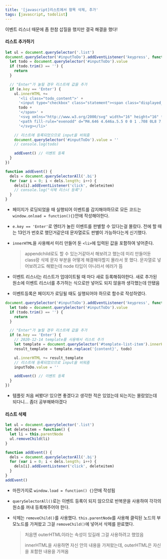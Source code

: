 ```yaml
---
title: '[javascript]리스트에서 항목 삭제, 추가'
tags: [javascript, todolist]
---
```


이벤트 리스너 때문에 좀 한참 삽질을 했지만 결국 해결을 했다!

#### 리스트 추가하기

```javascript
let ul = document.querySelector('.list')
document.querySelector('#inputToDo').addEventListener('keypress', function(e) {
  let todo = document.querySelector('#inputToDo').value
  if (todo.trim() == '') {
    return
  }

  // "Enter"가 눌릴 경우 리스트에 값을 추가
  if (e.key == 'Enter') {
    ul.innerHTML +=
      '<li class="todo_content">' +
      '<input type="checkbox" class="statement"><span class="displayed_todo">' +
      todo +
      '</span>' +
      '<svg xmlns="http://www.w3.org/2000/svg" width="16" height="16" fill="currentColor" class="bi bi-x" viewBox="0 0 16 16">' +
      '<path fill-rule="evenodd" d="M4.646 4.646a.5.5 0 0 1 .708 0L8 7.293l2.646-2.647a.5.5 0 0 1 .708.708L8.707 8l2.647 2.646a.5.5 0 0 1-.708.708L8 8.707l-2.646 2.647a.5.5 0 0 1-.708-.708L7.293 8 4.646 5.354a.5.5 0 0 1 0-.708z"/>' +
      '</svg></li>'

    // 리스트에 등록되었으므로 input을 비워줌
    document.querySelector('#inputToDo').value = ''
    // console.log(todo)

    addEvent() // 이벤트 등록
  }
})

function addEvent() {
  dels = document.querySelectorAll('.bi')
  for (var i = 0; i < dels.length; i++) {
    dels[i].addEventListener('click', deleteitem)
    // console.log("삭제 리스너 등록")
  }
}
```

- 페이지가 로딩되었을 때 실행되어 이벤트를 감지해야하므로 모든 코드는 `window.onload = function(){}`안에 작성해야한다.

- `e.key == 'Enter'`로 엔터가 눌린 이벤트를 판별할 수 있다는걸 몰랐다. 전에 할 때는 13인가 번호로 했던거같은데 문자열로도 판별이 가능하다는게 신기했다.

- `innerHTML`을 사용해서 미리 만들어 둔 `<li>`에 입력된 값을 포함하여 넣어준다.

  > appendchild로도 할 수 있는거같아서 해보려고 했는데 미리 만들어둔 class랑 삭제 문자 부분을 어떻게 해결해야할지 몰라서 못 했다. 문자열로 넣어보려고도 해봤는데 node 타입이 아니라서 에러가 뜸

- 이벤트 리스너는 리스트가 업데이트될 때 마다 새로 등록해줘야한다. 새로 추가된 원소에 이벤트 리스너를 추가하는 식으로만 넣어도 되지 않을까 생각했는데 안됐음

- 이벤트등록은 페이지가 로딩될 때도 실행되어야 하므로 함수로 작성하였다.

```javascript
document.querySelector('#inputToDo').addEventListener('keypress', function(e) {
  let todo = document.querySelector('#inputToDo').value
  if (todo.trim() == '') {
    return
  }

  // "Enter"가 눌릴 경우 리스트에 값을 추가
  if (e.key == 'Enter') {
    // 2020-12-14 template를 사용해서 리스트 추가
    let template = document.querySelector('#template-list-item').innerHTML
    result_template = template.replace('{content}', todo)

    ul.innerHTML += result_template
    // 리스트에 등록되었으므로 input을 비워줌
    inputToDo.value = ''

    addEvent() // 이벤트 등록
  }
})
```

- 템플릿 처음 써봤다! 있으면 좋겠다고 생각한 적은 있었는데 되는지는 몰랐었는데 되다니... 좀더 공부해봐야겠다

#### 리스트 삭제

```javascript
let ul = document.querySelector('.list')
let deleteitem = function() {
  let li = this.parentNode
  ul.removeChild(li)
}

function addEvent() {
  dels = document.querySelectorAll('.bi')
  for (var i = 0; i < dels.length; i++) {
    dels[i].addEventListener('click', deleteitem)
  }
}
addEvent()
```

- 마찬가지로 `window.load = function() {}`안에 작성됨

- `querySelectorAll()`로는 이벤트 등록이 되지 않으므로 반복문을 사용하여 각각의 원소를 꺼내 등록해주어야 한다.

- 삭제는 `removeChild()`를 사용했다. `this.parentNode`를 사용해 클릭된 노드의 부모노드를 가져왔고 그걸 `removeChild()`에 넣어서 삭제를 완료했다.

  > 처음엔 outerHTML이라는 속성이 있길래 그걸 사용하려고 했었음
  >
  > innerHTML을 사용하면 자신 안의 내용을 가져왔는데, outerHTML은 자신을 포함한 내용을 가져옴
